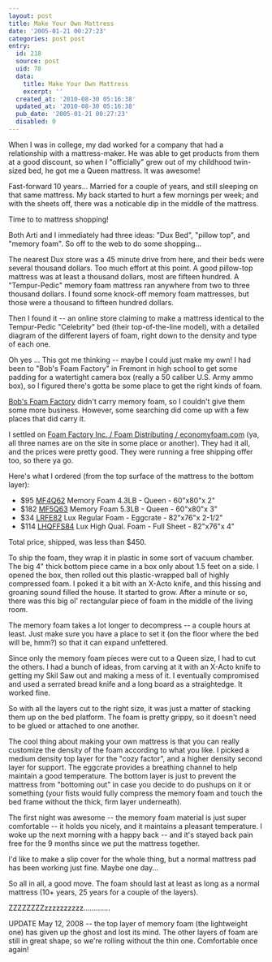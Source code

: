```yaml
---
layout: post
title: Make Your Own Mattress
date: '2005-01-21 00:27:23'
categories: post post
entry:
  id: 218
  source: post
  uid: 78
  data:
    title: Make Your Own Mattress
    excerpt: ''
  created_at: '2010-08-30 05:16:38'
  updated_at: '2010-08-30 05:16:38'
  pub_date: '2005-01-21 00:27:23'
  disabled: 0
---
```

When I was in college, my dad worked for a company that had a
relationship with a mattress-maker.  He was able to get products
from them at a good discount, so when I "officially" grew out of
my childhood twin-sized bed, he got me a Queen mattress.  It was
awesome!

Fast-forward 10 years...  Married for a couple of years, and still
sleeping on that same mattress.  My back started to hurt a few
mornings per week; and with the sheets off, there was a noticable
dip in the middle of the mattress.

Time to to mattress shopping!

Both Arti and I immediately had three ideas: "Dux Bed", "pillow
top", and "memory foam".  So off to the web to do some shopping...

The nearest Dux store was a 45 minute drive from here, and their
beds were several thousand dollars.  Too much effort at this
point.  A good pillow-top mattress was at least a thousand
dollars, most are fifteen hundred.  A "Tempur-Pedic" memory foam
mattress ran anywhere from two to three thousand dollars.  I found
some knock-off memory foam mattresses, but those were a thousand
to fifteen hundred dollars.

Then I found it -- an online store claiming to make a mattress
identical to the Tempur-Pedic "Celebrity" bed (their
top-of-the-line model), with a detailed diagram of the different
layers of foam, right down to the density and type of each one.

Oh yes ... This got me thinking -- maybe I could just make my own!
I had been to "Bob's Foam Factory" in Fremont in high school to
get some padding for a watertight camera box (really a 50 caliber
U.S. Army ammo box), so I figured there's gotta be some place to
get the right kinds of foam.

<a href=http://bobsfoam.com/>Bob's Foam Factory</a> didn't carry
memory foam, so I couldn't give them some more business.  However, 
some searching did come up with a few places that did carry it.

I settled on <a href=http://www.foamdistributing.com/>Foam
Factory Inc. / Foam Distributing / economyfoam.com</a> (ya, all
three names are on the site in some place or another).  They had
it all, and the prices were pretty good.  They were running a free
shipping offer too, so there ya go.

Here's what I ordered (from the top surface of the mattress to the
bottom layer):
<ul>
<li>$95 <a href=http://www.foamdistributing.com/products/memoryfoam4.html>MF4Q62</a>
    Memory Foam 4.3LB - Queen - 60"x80"x 2"</li>
<li>$182 <a href=http://www.foamdistributing.com/products/memoryfoam5.html>MF5Q63</a>
    Memory Foam 5.3LB - Queen - 60"x80"x 3"</li>
<li>$34 <a href=http://www.foamdistributing.com/products/eggcratecon.html>LRFE82</a>
    Lux Regular Foam - Eggcrate - 82"x76"x 2-1/2"</li>
<li>$114 <a href=http://www.foamdistributing.com/products/lux-hq.html>LHQFFS84</a>
    Lux High Qual. Foam - Full Sheet - 82"x76"x 4"</li>
</ul>
Total price, shipped, was less than $450.

To ship the foam, they wrap it in plastic in some sort of vacuum
chamber.  The big 4" thick bottom piece came in a box only about 1.5
feet on a side.  I opened the box, then rolled out this
plastic-wrapped ball of highly compressed foam.  I poked it a bit
with an X-Acto knife, and this hissing and groaning sound filled
the house.  It started to grow.  After a minute or so, there was
this big ol' rectangular piece of foam in the middle of the living
room.

The memory foam takes a lot longer to decompress -- a couple hours
at least.  Just make sure you have a place to set it (on the floor
where the bed will be, hmm?) so that it can expand unfettered.

Since only the memory foam pieces were cut to a Queen size, I
had to cut the others.  I had a bunch of ideas, from carving at it with
an X-Acto knife to getting my Skil Saw out and making a mess of
it.  I eventually compromised and used a serrated bread knife and
a long board as a straightedge.  It worked fine.

So with all the layers cut to the right size, it was just a matter
of stacking them up on the bed platform.  The foam is pretty
grippy, so it doesn't need to be glued or attached to one another.

The cool thing about making your own mattress is that you can
really customize the density of the foam according to what you
like.  I picked a medium density top layer for the "cozy factor", and
a higher density second layer for support.  The eggcrate provides
a breathing channel to help maintain a good temperature.  The
bottom layer is just to prevent the mattress from "bottoming out"
in case you decide to do pushups on it or something (your fists
would fully compress the memory foam and touch the bed frame
without the thick, firm layer underneath).

The first night was awesome -- the memory foam material is just
super comfortable -- it holds you nicely, and it maintains a
pleasant temperature.  I woke up the next morning with a happy
back -- and it's stayed back pain free for the 9 months since we put
the mattress together.

I'd like to make a slip cover for the whole thing, but a normal
mattress pad has been working just fine.  Maybe one day...

So all in all, a good move.  The foam should last at least as long
as a normal mattress (10+ years, 25 years for a couple of the
layers).  

ZZZZZZZZzzzzzzzzzz.............

UPDATE May 12, 2008 -- the top layer of memory foam (the lightweight one) has given up the ghost and lost its mind.  The other layers of foam are still in great shape, so we're rolling without the thin one.  Comfortable once again!
